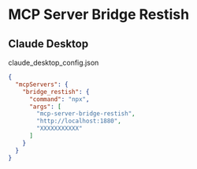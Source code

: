 # MCP Server Bridge Restish

## Claude Desktop

claude_desktop_config.json

```json
{
  "mcpServers": {
    "bridge_restish": {
      "command": "npx",
      "args": [
        "mcp-server-bridge-restish",
        "http://localhost:1880",
        "XXXXXXXXXXX"
      ]
    }
  }
}
```
